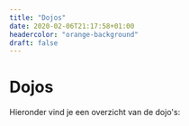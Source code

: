 ```yaml
---
title: "Dojos"
date: 2020-02-06T21:17:58+01:00
headercolor: "orange-background"
draft: false
---
```


# Dojos
Hieronder vind je een overzicht van de dojo's: